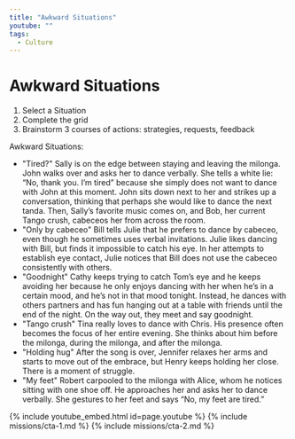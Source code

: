 ```yaml
---
title: "Awkward Situations"
youtube: ""
tags:
  - Culture
---
```


# Awkward Situations #

1. Select a Situation
2. Complete the grid
3. Brainstorm 3 courses of actions: strategies, requests, feedback

Awkward Situations: 
* "Tired?" Sally is on the edge between staying and leaving the milonga. John walks over and asks her to dance verbally. She tells a white lie: “No, thank you. I’m tired” because she simply does not want to dance with John at this moment. John sits down next to her and strikes up a conversation, thinking that perhaps she would like to dance the next tanda. Then, Sally’s favorite music comes on, and Bob, her current Tango crush, cabeceos her from across the room.
* "Only by cabeceo" Bill tells Julie that he prefers to dance by cabeceo, even though he sometimes uses verbal invitations. Julie likes dancing with Bill, but finds it impossible to catch his eye. In her attempts to establish eye contact, Julie notices that Bill does not use the cabeceo consistently with others.
* "Goodnight" Cathy keeps trying to catch Tom’s eye and he keeps avoiding her because he only enjoys dancing with her when he’s in a certain mood, and he’s not in that mood tonight. Instead, he dances with others partners and has fun hanging out at a table with friends until the end of the night. On the way out, they meet and say goodnight.
* "Tango crush" Tina really loves to dance with Chris. His presence often becomes the focus of her entire evening. She thinks about him before the milonga, during the milonga, and after the milonga.  
* "Holding hug" After the song is over, Jennifer relaxes her arms and starts to move out of the embrace, but Henry keeps holding her close. There is a moment of struggle.
* "My feet" Robert carpooled to the milonga with Alice, whom he notices sitting with one shoe off. He approaches her and asks her to dance verbally. She gestures to her feet and says “No, my feet are tired.”

{% include youtube_embed.html id=page.youtube %}
{% include missions/cta-1.md %}
{% include missions/cta-2.md %}
